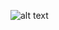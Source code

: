 ![alt text](https://github.com/nrennie/tidytuesday/blob/main/2021/26-01-2021/26012021.jpg?raw=true)
